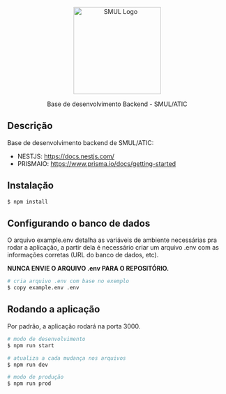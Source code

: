 <p align="center">
  <a href="https://www.prefeitura.sp.gov.br/cidade/secretarias/licenciamento/" target="blank"><img src="https://www.prefeitura.sp.gov.br/cidade/secretarias/upload/chamadas/URBANISMO_E_LICENCIAMENTO_HORIZONTAL_FUNDO_CLARO_1665756993.png" width="200" alt="SMUL Logo" /></a>
</p>

[circleci-image]: https://img.shields.io/circleci/build/github/nestjs/nest/master?token=abc123def456
[circleci-url]: https://circleci.com/gh/nestjs/nest

  <p align="center">Base de desenvolvimento Backend - SMUL/ATIC</p>

## Descrição

Base de desenvolvimento backend de SMUL/ATIC:

- NESTJS: https://docs.nestjs.com/
- PRISMAIO: https://www.prisma.io/docs/getting-started

## Instalação

```bash
$ npm install
```

## Configurando o banco de dados

O arquivo example.env detalha as variáveis de ambiente necessárias pra rodar a aplicação, a partir dela é necessário criar um arquivo .env com as informações corretas (URL do banco de dados, etc).

<b>NUNCA ENVIE O ARQUIVO .env PARA O REPOSITÓRIO.</b>

```bash
# cria arquivo .env com base no exemplo
$ copy example.env .env
```

## Rodando a aplicação

Por padrão, a aplicação rodará na porta 3000.

```bash
# modo de desenvolvimento
$ npm run start
```
```bash
# atualiza a cada mudança nos arquivos
$ npm run dev
```
```bash
# modo de produção
$ npm run prod
```
